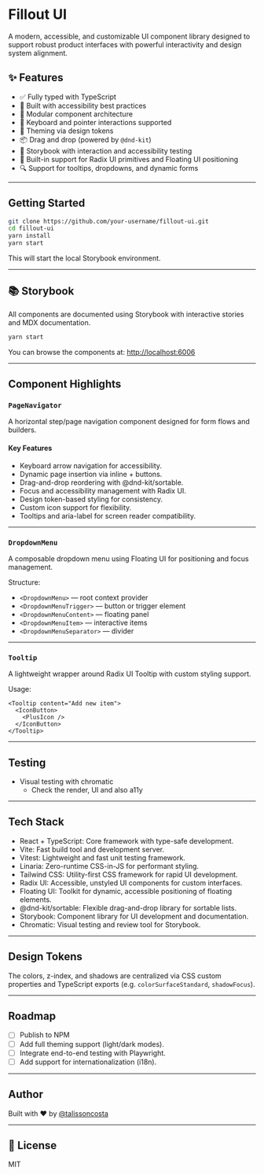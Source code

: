 # Fillout UI

A modern, accessible, and customizable UI component library designed to support robust product interfaces with powerful interactivity and design system alignment.

## ✨ Features

* ✅ Fully typed with TypeScript
* 🎯 Built with accessibility best practices
* 🧹 Modular component architecture
* 👡 Keyboard and pointer interactions supported
* 🎨 Theming via design tokens
* 📦 Drag and drop (powered by `@dnd-kit`)
* 🧪 Storybook with interaction and accessibility testing
* 🧰 Built-in support for Radix UI primitives and Floating UI positioning
* 🔍 Support for tooltips, dropdowns, and dynamic forms

---

## Getting Started

```bash
git clone https://github.com/your-username/fillout-ui.git
cd fillout-ui
yarn install
yarn start
```

This will start the local Storybook environment.

---

## 📚 Storybook

All components are documented using Storybook with interactive stories and MDX documentation.

```bash
yarn start
```

You can browse the components at: [http://localhost:6006](http://localhost:6006)

---

## Component Highlights

### `PageNavigator`

A horizontal step/page navigation component designed for form flows and builders.

#### Key Features

* Keyboard arrow navigation for accessibility.
* Dynamic page insertion via inline + buttons.
* Drag-and-drop reordering with @dnd-kit/sortable.
* Focus and accessibility management with Radix UI.
* Design token-based styling for consistency.
* Custom icon support for flexibility.
* Tooltips and aria-label for screen reader compatibility.

---

### `DropdownMenu`

A composable dropdown menu using Floating UI for positioning and focus management.

Structure:

* `<DropdownMenu>` — root context provider
* `<DropdownMenuTrigger>` — button or trigger element
* `<DropdownMenuContent>` — floating panel
* `<DropdownMenuItem>` — interactive items
* `<DropdownMenuSeparator>` — divider

---

### `Tooltip`

A lightweight wrapper around Radix UI Tooltip with custom styling support.

Usage:

```tsx
<Tooltip content="Add new item">
  <IconButton>
    <PlusIcon />
  </IconButton>
</Tooltip>
```

---

## Testing

- Visual testing with chromatic
  - Check the render, UI and also a11y

---

## Tech Stack

* React + TypeScript: Core framework with type-safe development.
* Vite: Fast build tool and development server.
* Vitest: Lightweight and fast unit testing framework.
* Linaria: Zero-runtime CSS-in-JS for performant styling.
* Tailwind CSS: Utility-first CSS framework for rapid UI development.
* Radix UI: Accessible, unstyled UI components for custom interfaces.
* Floating UI: Toolkit for dynamic, accessible positioning of floating elements.
* @dnd-kit/sortable: Flexible drag-and-drop library for sortable lists.
* Storybook: Component library for UI development and documentation.
* Chromatic: Visual testing and review tool for Storybook.

---

##  Design Tokens

The colors, z-index, and shadows are centralized via CSS custom properties and TypeScript exports (e.g. `colorSurfaceStandard`, `shadowFocus`).


---

## Roadmap

* [ ] Publish to NPM
* [ ] Add full theming support (light/dark modes).
* [ ] Integrate end-to-end testing with Playwright.
* [ ] Add support for internationalization (i18n).

---

## Author

Built with ❤️ by [@talissoncosta](https://github.com/talissoncosta)

---

## 📄 License

MIT
